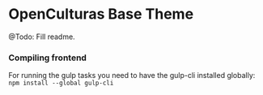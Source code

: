 # OpenCulturas Base Theme

@Todo: Fill readme.


### Compiling frontend

For running the gulp tasks you need to have the gulp-cli installed globally: `npm install --global gulp-cli`
